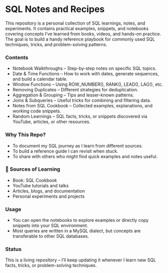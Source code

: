 # SQL Notes and Recipes
This repository is a personal collection of SQL learnings, notes, and experiments.
It contains practical examples, snippets, and notebooks covering concepts I’ve learned from books, videos, and hands-on practice.
The goal is to build a handy reference playbook for commonly used SQL techniques, tricks, and problem-solving patterns.

###  Contents
- Notebook Walkthroughs – Step-by-step notes on specific SQL topics.
- Date & Time Functions – How to work with dates, generate sequences, and build a calendar table.
- Window Functions – Using ROW_NUMBER(), RANK(), LEAD(), LAG(), etc.
- Removing Duplicates – Different strategies for deduplication.
- Aggregation & Grouping – Tips and lesser-known patterns.
- Joins & Subqueries – Useful tricks for combining and filtering data.
- Notes from SQL Cookbook – Collected examples, explanations, and working code snippets.
- Random Learnings – SQL facts, tricks, or snippets discovered via YouTube, articles, or other resources.

### Why This Repo?
- To document my SQL journey as I learn from different sources.
- To build a reference guide I can revisit when stuck.
- To share with others who might find quick examples and notes useful.

 ### 📖 Sources of Learning
- Book: SQL Cookbook
- YouTube tutorials and talks
- Articles, blogs, and documentation
- Personal experiments and projects


### Usage
- You can open the notebooks to explore examples or directly copy snippets into your SQL environment.
- Most queries are written in a MySQL dialect, but concepts are transferable to other SQL databases.

### Status
This is a living repository – I’ll keep updating it whenever I learn new SQL facts, tricks, or problem-solving techniques.
